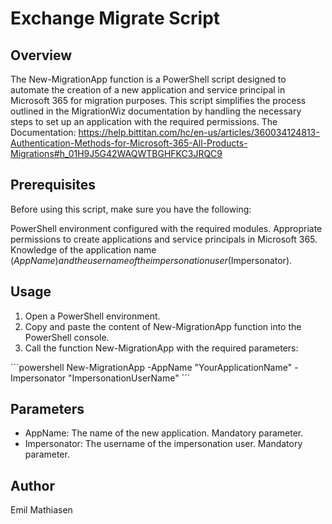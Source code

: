 # Exchange Migrate Script

## Overview
The New-MigrationApp function is a PowerShell script designed to automate the creation of a new application and service principal in Microsoft 365 for migration purposes. This script simplifies the process outlined in the MigrationWiz documentation by handling the necessary steps to set up an application with the required permissions.
The Documentation: https://help.bittitan.com/hc/en-us/articles/360034124813-Authentication-Methods-for-Microsoft-365-All-Products-Migrations#h_01H9J5G42WAQWTBGHFKC3JRQC9

## Prerequisites
Before using this script, make sure you have the following:

PowerShell environment configured with the required modules.
Appropriate permissions to create applications and service principals in Microsoft 365.
Knowledge of the application name ($AppName) and the username of the impersonation user ($Impersonator).

## Usage

1. Open a PowerShell environment.
2. Copy and paste the content of New-MigrationApp function into the PowerShell console.
3. Call the function New-MigrationApp with the required parameters:
   
´´´powershell
New-MigrationApp -AppName "YourApplicationName" -Impersonator "ImpersonationUserName"
´´´
## Parameters
* AppName: The name of the new application. Mandatory parameter.
* Impersonator: The username of the impersonation user. Mandatory parameter.

## Author

Emil Mathiasen

